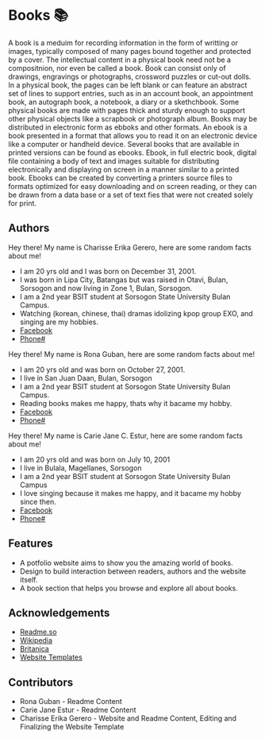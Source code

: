 
# Books 📚

A book is a meduim for recording information in the form of writting or images, typically composed of many pages bound together and protected by a cover. The intellectual content in a physical book need not be a compositnion, nor even be called a book. Book can consist only of drawings, engravings or photographs, crossword puzzles or cut-out dolls. In a physical book, the pages can be left blank or can feature an abstract set of lines to support entries, such as in an account book, an appointment book, an autograph book, a notebook, a diary or a skethchbook. Some physical books are made with pages thick and sturdy enough to support other physical objects like a scrapbook or photograph album. Books may be distributed in electronic form as ebboks and other formats.
An ebook is a book presented in a format that allows you to read it on an  electronic device like a computer or handheld device. Several books that are available in printed versions can be found as ebooks. Ebook, in full electric book, digital file containing a body of text and images suitable for distributing electronically and displaying on screen in a manner similar to a printed book. Ebooks can be created by converting a printers source files to formats optimized for easy downloading and on screen reading, or they can be drawn from a data base or a set of text fies that were not created solely for print.


## Authors 
 
Hey there! My name is Charisse Erika Gerero, here are some random facts about me!
- I am 20 yrs old and I was born on December 31, 2001.
- I was born in Lipa City, Batangas but was raised in Otavi, Bulan, Sorsogon and now living in Zone 1, Bulan, Sorsogon.
- I am a 2nd year BSIT student at Sorsogon State University Bulan Campus.
- Watching (korean, chinese, thai) dramas idolizing kpop group EXO, and singing are my hobbies.
- [Facebook](https://www.facebook.com/cchariseerika.mmikesiri1127)
- [Phone#](09127593103)

Hey there! My name is Rona Guban, here are some random facts about me!

- I am 20 yrs old and was born on October 27, 2001.
- I live in San Juan Daan, Bulan, Sorsogon
- I am a 2nd year BSIT student at Sorsogon State University Bulan Campus.
- Reading books makes me happy, thats why it bacame my hobby.
- [Facebook](https://www.facebook.com/rona.guban.58)
- [Phone#](09511738253)

Hey there! My name is Carie Jane C. Estur, here are some random facts about me!

- I am 20 yrs old and was born on July 10, 2001
- I live in Bulala, Magellanes, Sorsogon
- I am a 2nd year BSIT student at Sorsogon State University Bulan Campus
- I love singing because it makes me happy, and it bacame my hobby since then.
- [Facebook](https://www.facebook.com/cariejane.estur)
- [Phone#](09654329161)

## Features

- A potfolio website aims to show you the amazing world of books.
- Design to build interaction between readers, authors and the website itself.
- A book section that helps you browse and explore all about books.
## Acknowledgements

 - [Readme.so](https://readme.so/editor)
 - [Wikipedia](https://en.wikipedia.org/wiki/Main_Page)
 - [Britanica](https://www.britannica.com/)
 - [Website Templates]()
 


## Contributors

- Rona Guban - Readme Content
- Carie Jane Estur - Readme Content
- Charisse Erika Gerero - Website and Readme Content, Editing and Finalizing the Website Template
